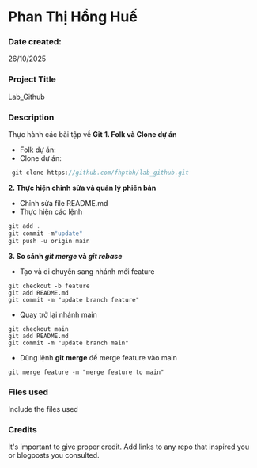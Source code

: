# Phan Thị Hồng Huế

### Date created: 
26/10/2025

### Project Title
Lab_Github

### Description
Thực hành các bài tập về **Git**
**1. Folk và Clone dự án**
- Folk dự án:
- Clone dự án:
```c
 git clone https://github.com/fhpthh/lab_github.git
```
**2. Thực hiện chỉnh sửa và quản lý phiên bản**
- Chỉnh sửa file README.md
- Thực hiện các lệnh 
```c
git add .
git commit -m"update"
git push -u origin main
```
**3. So sánh ***git merge*** và ***git rebase*****
- Tạo và di chuyển sang nhánh mới feature
```
git checkout -b feature
git add README.md
git commit -m "update branch feature"
```
- Quay trở lại nhánh main
```
git checkout main
git add README.md
git commit -m "update branch main"
```

- Dùng lệnh **git merge** để merge feature vào main
``` 
git merge feature -m "merge feature to main"
```



### Files used
Include the files used

### Credits
It's important to give proper credit. Add links to any repo that inspired you or blogposts you consulted.
